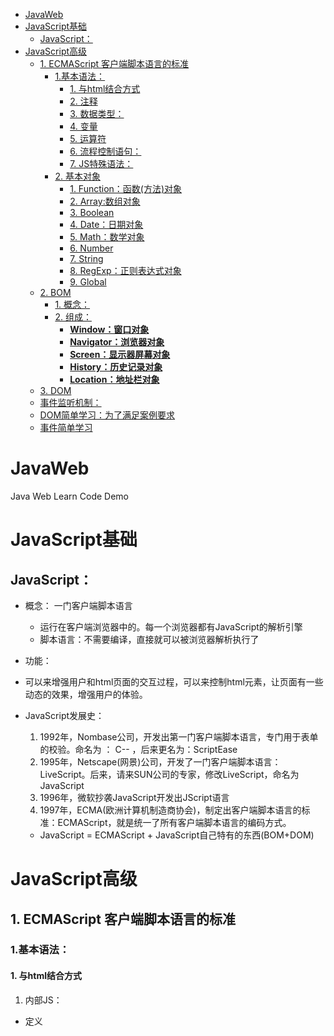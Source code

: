 - [ JavaWeb](#head1)
- [ JavaScript基础](#head2)
	- [ JavaScript：](#head3)
- [ JavaScript高级](#head4)
	- [1. ECMAScript 客户端脚本语言的标准](#head5)
		- [ 1.基本语法：](#head6)
			- [1. 与html结合方式](#head7)
			- [2. 注释](#head8)
			- [3. 数据类型：](#head9)
			- [4. 变量](#head10)
			- [5. 运算符](#head11)
			- [6. 流程控制语句：](#head12)
			- [7. JS特殊语法：](#head13)
		- [2. 基本对象](#head14)
			- [1. Function：函数(方法)对象](#head15)
			- [2. Array:数组对象](#head16)
			- [3. Boolean](#head17)
			- [4. Date：日期对象](#head18)
			- [5. Math：数学对象](#head19)
			- [6. Number](#head20)
			- [7. String](#head21)
			- [8. RegExp：正则表达式对象](#head22)
			- [9. Global](#head23)
	- [2. BOM](#head24)
		- [1. 概念：](#head25)
		- [2. 组成：](#head26)
			- [ **Window：窗口对象**](#head27)
			- [ **Navigator：浏览器对象**](#head28)
			- [ **Screen：显示器屏幕对象**](#head29)
			- [ **History：历史记录对象**](#head30)
			- [ **Location：地址栏对象**](#head31)
	- [3. DOM](#head32)
	- [ 事件监听机制：](#head33)
	- [ DOM简单学习：为了满足案例要求](#head34)
	- [ 事件简单学习](#head35)
# <span id="head1"> JavaWeb</span>
Java Web Learn Code Demo


# <span id="head2"> JavaScript基础</span>
## <span id="head3"> JavaScript：</span>
* 概念：	一门客户端脚本语言
	* 运行在客户端浏览器中的。每一个浏览器都有JavaScript的解析引擎
	* 脚本语言：不需要编译，直接就可以被浏览器解析执行了

* 功能：
	
* 可以来增强用户和html页面的交互过程，可以来控制html元素，让页面有一些动态的效果，增强用户的体验。
	
* JavaScript发展史：
	1. 1992年，Nombase公司，开发出第一门客户端脚本语言，专门用于表单的校验。命名为 ： C--	，后来更名为：ScriptEase
	2. 1995年，Netscape(网景)公司，开发了一门客户端脚本语言：LiveScript。后来，请来SUN公司的专家，修改LiveScript，命名为JavaScript
	3. 1996年，微软抄袭JavaScript开发出JScript语言
	4. 1997年，ECMA(欧洲计算机制造商协会)，制定出客户端脚本语言的标准：ECMAScript，就是统一了所有客户端脚本语言的编码方式。

	* JavaScript = ECMAScript + JavaScript自己特有的东西(BOM+DOM)

# <span id="head4"> JavaScript高级</span>
## <span id="head5">1. ECMAScript 客户端脚本语言的标准</span>
### <span id="head6"> 1.基本语法：</span>

#### <span id="head7">1. 与html结合方式</span>

1. 内部JS：

* 定义<script>，标签体内容就是js代码

2. 外部JS：

* 定义<script>，通过src属性引入外部的js文件

* 注意：

1. <script>可以定义在html页面的任何地方。但是定义的位置会影响执行顺序。

2. <script>可以定义多个。

#### <span id="head8">2. 注释</span>

1. 单行注释：//注释内容
2. 多行注释：/*注释内容*/

#### <span id="head9">3. 数据类型：</span>

1. 原始数据类型(基本数据类型)：
1. number：数字。 整数/小数/NaN(not a number 一个不是数字的数字类型)
2. string：字符串。 字符串 "abc" "a" 'abc'
3. boolean: true和false
4. null：一个对象为空的占位符
5. undefined：未定义。如果一个变量没有给初始化值，则会被默认赋值为undefined
2. 引用数据类型：对象

#### <span id="head10">4. 变量</span>

* 变量：一小块存储数据的内存空间
* Java语言是强类型语言，而JavaScript是弱类型语言。
* 强类型：在开辟变量存储空间时，定义了空间将来存储的数据的数据类型。只能存储固定类型的数据
* 弱类型：在开辟变量存储空间时，不定义空间将来的存储数据类型，可以存放任意类型的数据。
* 语法：
* var 变量名 = 初始化值;
* typeof运算符：获取变量的类型。
* 注：null运算后得到的是object

#### <span id="head11">5. 运算符</span>

1. 一元运算符：只有一个运算数的运算符

> ++，-- ， +(正号) 
>
> * ++ --: 自增(自减)
>
>   * ++(--) 在前，先自增(自减)，再运算
>
>   * ++(--) 在后，先运算，再自增(自减)
>
> * +(-)：正负号
>
> * 注意：在JS中，如果运算数不是运算符所要求的类型，那么js引擎会自动的将运算数进行类型转换
>
>   * 其他类型转number：
>
>      * string转number：按照字面值转换。如果字面值不是数字，则转为NaN（不是数字的数字）
>
>     * boolean转number：true转为1，false转为0

2. 算数运算符

> 算数运算符

3. 赋值运算符

> 赋值运算符

4. 比较运算符

> \> < >= <= == ===(全等于)
>
> \* 比较方式
>
> 1. 类型相同：直接比较
>
>       * 字符串：按照字典顺序比较。按位逐一比较，直到得出大小为止。
>
> 2. 类型不同：先进行类型转换，再比较
>
>       * ===：全等于。在比较之前，先判断类型，如果类型不一样，则直接返回false

5. 逻辑运算符

> && || !
>
> * 其他类型转boolean：
>
> 1. number：0或NaN为假，其他为真
>
> 2. string：除了空字符串("")，其他都是true
>
> 3. null&undefined:都是false
>
> 4. 对象：所有对象都为true

6. 三元运算符

> ? : 表达式
>
> var a = 3;
>
> var b = 4;
>
> var c = a > b ? 1:0;
>
> * 语法：
>
>   * 表达式? 值1:值2;
>
>   * 判断表达式的值，如果是true则取值1，如果是false则取值2；



#### <span id="head12">6. 流程控制语句：</span>

1. if...else...
2. switch:
	* 在java中，switch语句可以接受的数据类型： byte int shor char,枚举(1.5) ,String(1.7)
		* switch(变量):
			case 值:
	* 在JS中,switch语句可以接受任意的原始数据类型
3. while
4. do...while
5. for

#### <span id="head13">7. JS特殊语法：</span>

1. 语句以;结尾，如果一行只有一条语句则 ;可以省略 (不建议)
2. 变量的定义使用var关键字，也可以不使用
	* 用： 定义的变量是局部变量
* 不用：定义的变量是全局变量(不建议)



### <span id="head14">2. 基本对象</span>

#### <span id="head15">1. Function：函数(方法)对象</span>

1. 创建：
1. var fun = new Function(形式参数列表,方法体);  //忘掉吧
2. 
function 方法名称(形式参数列表){
方法体
}
3. 
var 方法名 = function(形式参数列表){
方法体
}
2. 方法：
3. 属性：
length:代表形参的个数
4. 特点：
1. 方法定义是，形参的类型不用写,返回值类型也不写。
2. 方法是一个对象，如果定义名称相同的方法，会覆盖
3. 在JS中，方法的调用只与方法的名称有关，和参数列表无关
4. 在方法声明中有一个隐藏的内置对象（数组），arguments,封装所有的实际参数
5. 调用：
方法名称(实际参数列表);

#### <span id="head16">2. Array:数组对象</span>

1. 创建：
1. var arr = new Array(元素列表);
2. var arr = new Array(默认长度);
3. var arr = [元素列表];
2. 方法
join(参数):将数组中的元素按照指定的分隔符拼接为字符串
push()	向数组的末尾添加一个或更多元素，并返回新的长度。
3. 属性
length:数组的长度
4. 特点：
1. JS中，数组元素的类型可变的。
2. JS中，数组长度可变的。

#### <span id="head17">3. Boolean</span>

#### <span id="head18">4. Date：日期对象</span>

1. 创建：
var date = new Date();
2. 方法：
toLocaleString()：返回当前date对象对应的时间本地字符串格式
getTime():获取毫秒值。返回当前如期对象描述的时间到1970年1月1日零点的毫秒值差

#### <span id="head19">5. Math：数学对象</span>

1. 创建：
* 特点：Math对象不用创建，直接使用。  Math.方法名();
2. 方法：
random():返回 0 ~ 1 之间的随机数。 含0不含1
ceil(x)：对数进行上舍入。
floor(x)：对数进行下舍入。
round(x)：把数四舍五入为最接近的整数。
3. 属性：
PI

#### <span id="head20">6. Number</span>

#### <span id="head21">7. String</span>

#### <span id="head22">8. RegExp：正则表达式对象</span>

1. 正则表达式：定义字符串的组成规则。
	1. 单个字符:[]
		如： [a] [ab] [a-zA-Z0-9_]
		* 特殊符号代表特殊含义的单个字符:
			\d:单个数字字符 [0-9]
			\w:单个单词字符[a-zA-Z0-9_]
	2. 量词符号：
		?：表示出现0次或1次
		*：表示出现0次或多次
		+：出现1次或多次
		{m,n}:表示 m<= 数量 <= n
			* m如果缺省： {,n}:最多n次
			* n如果缺省：{m,} 最少m次
	3. 开始结束符号
		* ^:开始
		* $:结束
2. 正则对象：
	1. 创建
		1. var reg = new RegExp("正则表达式");
		2. var reg = /正则表达式/;
	2. 方法	
		1. test(参数):验证指定的字符串是否符合正则定义的规范

#### <span id="head23">9. Global</span>

1. test(参数):验证指定的字符串是否符合正则定义的规范
	9. Global
1. 特点：全局对象，这个Global中封装的方法不需要对象就可以直接调用。  方法名();
2. 方法：
encodeURI():url编码
decodeURI():url解码
encodeURIComponent():url编码,编码的字符更多
decodeURIComponent():url解码
parseInt():将字符串转为数字
* 逐一判断每一个字符是否是数字，直到不是数字为止，将前边数字部分转为number
isNaN():判断一个值是否是NaN
* NaN六亲不认，连自己都不认。NaN参与的==比较全部问false
eval():讲 JavaScript 字符串，并把它作为脚本代码来执行。
3. URL编码
传智播客 =  %E4%BC%A0%E6%99%BA%E6%92%AD%E5%AE%A2

## <span id="head24">2. BOM</span>
### <span id="head25">1. 概念：</span>
- Browser Object Model 浏览器对象模型
- 将浏览器的各个组成部分封装成对象。
### <span id="head26">2. 组成：</span>
#### <span id="head27"> **Window：窗口对象**</span>
1. 创建
2. 方法
1. 与弹出框有关的方法：
1. alert()	显示带有一段消息和一个确认按钮的警告框。
2. confirm()	显示带有一段消息以及确认按钮和取消按钮的对话框。
- 如果用户点击确定按钮，则方法返回true
- 如果用户点击取消按钮，则方法返回false
prompt()	显示可提示用户输入的对话框。
- 返回值：获取用户输入的值
2. 与打开关闭有关的方法:
1. close()	关闭浏览器窗口。
- 谁调用我 ，我关谁
2. open()	打开一个新的浏览器窗口
- 返回新的Window对象
3. 与定时器有关的方式
1. **setTimeout()**	在指定的毫秒数后调用函数或计算表达式。
* 参数：
1. js代码或者方法对象
2. 毫秒值
* 返回值：唯一标识，用于取消定时器
2. **clearTimeout()**	取消由 setTimeout() 方法设置的 timeout。
3. **setInterval()**	按照指定的周期（以毫秒计）来调用函数或计算表达式。
3. **clearInterval()**	取消由 setInterval() 设置的 timeout。
3. 属性：
1. 获取其他BOM对象：
1. history
2. location
3. Navigator
4. Screen:
2. 获取DOM对象
document
4. 特点
1. Window对象不需要创建可以直接使用 window使用。 window.方法名();
2. window引用可以省略。  方法名();

#### <span id="head28"> **Navigator：浏览器对象**</span>
#### <span id="head29"> **Screen：显示器屏幕对象**</span>
#### <span id="head30"> **History：历史记录对象**</span>
1. 创建(获取)：
1. window.history
2. history
2. 方法：
* back()	加载 history 列表中的前一个 URL。
* forward()	加载 history 列表中的下一个 URL。
* go(参数)	加载 history 列表中的某个具体页面。
* 参数：
* 正数：前进几个历史记录
* 负数：后退几个历史记录
3. 属性：
* length	返回当前窗口历史列表中的 URL 数量。

#### <span id="head31"> **Location：地址栏对象**</span>
1. 创建(获取)：
	1. window.location
	2. location
2. 方法：
	* reload()	重新加载当前文档。刷新
3. 属性
	* href	设置或返回完整的 URL。
## <span id="head32">3. DOM</span>
* 概念： Document Object Model 文档对象模型
	* 将标记语言文档的各个组成部分，封装为对象。可以使用这些对象，对标记语言文档进行CRUD的动态操作

* W3C DOM 标准被分为 3 个不同的部分：

	* 核心 DOM - 针对任何结构化文档的标准模型
		* Document：文档对象
		* Element：元素对象
		* Attribute：属性对象
		* Text：文本对象
		* Comment:注释对象

		* Node：节点对象，其他5个的父对象
	* XML DOM - 针对 XML 文档的标准模型
	* HTML DOM - 针对 HTML 文档的标准模型
* 核心DOM模型：
	* Document：文档对象
		1. 创建(获取)：在html dom模型中可以使用window对象来获取
			1. window.document
			2. document
		2. 方法：
			1. 获取Element对象：
				1. getElementById()	： 根据id属性值获取元素对象。id属性值一般唯一
				2. getElementsByTagName()：根据元素名称获取元素对象们。返回值是一个数组
				3. getElementsByClassName():根据Class属性值获取元素对象们。返回值是一个数组
				4. getElementsByName(): 根据name属性值获取元素对象们。返回值是一个数组
			2. 创建其他DOM对象：
				createAttribute(name)
	createComment()
	createElement()
	createTextNode()
		3. 属性
	* Element：元素对象
		1. 获取/创建：通过document来获取和创建
		2. 方法：
			1. removeAttribute()：删除属性
			2. setAttribute()：设置属性
	* Node：节点对象，其他5个的父对象
		* 特点：所有dom对象都可以被认为是一个节点
		* 方法：
			* CRUD dom树：
				* appendChild()：向节点的子节点列表的结尾添加新的子节点。
				* removeChild()	：删除（并返回）当前节点的指定子节点。
				* replaceChild()：用新节点替换一个子节点。
		* 属性：
			* parentNode 返回节点的父节点。
* HTML DOM
	1. 标签体的设置和获取：innerHTML
	2. 使用html元素对象的属性
	3. 控制元素样式
		1. 使用元素的style属性来设置
			如：
				 //修改样式方式1
		        div1.style.border = "1px solid red";
		        div1.style.width = "200px";
		        //font-size--> fontSize
		        div1.style.fontSize = "20px";
		2. 提前定义好类选择器的样式，通过元素的className属性来设置其class属性值。
## <span id="head33"> 事件监听机制：</span>
* 概念：某些组件被执行了某些操作后，触发某些代码的执行。	
	* 事件：某些操作。如： 单击，双击，键盘按下了，鼠标移动了
	* 事件源：组件。如： 按钮 文本输入框...
	* 监听器：代码。
	* 注册监听：将事件，事件源，监听器结合在一起。 当事件源上发生了某个事件，则触发执行某个监听器代码。
* 常见的事件：
1. 点击事件：
	1. onclick：单击事件
	2. ondblclick：双击事件
2. 焦点事件
	1. onblur：失去焦点
	2. onfocus:元素获得焦点。
3. 加载事件：
	1. onload：一张页面或一幅图像完成加载。
4. 鼠标事件：
	1. onmousedown	鼠标按钮被按下。
	2. onmouseup	鼠标按键被松开。
	3. onmousemove	鼠标被移动。
	4. onmouseover	鼠标移到某元素之上。
	5. onmouseout	鼠标从某元素移开。
​	
5. 键盘事件：
	1. onkeydown	某个键盘按键被按下。	
	2. onkeyup		某个键盘按键被松开。
	3. onkeypress	某个键盘按键被按下并松开。
6. 选择和改变
	1. onchange	域的内容被改变。
	2. onselect	文本被选中。
7. 表单事件：
	1. onsubmit	确认按钮被点击。
	2. onreset	重置按钮被点击。
## <span id="head34"> DOM简单学习：为了满足案例要求</span>
* 功能：控制html文档的内容
* 获取页面标签(元素)对象：Element
	
* document.getElementById("id值"):通过元素的id获取元素对象
	
* 操作Element对象：
	1. 修改属性值：
		1. 明确获取的对象是哪一个？
		2. 查看API文档，找其中有哪些属性可以设置
	2. 修改标签体内容：
		* 属性：innerHTML
		1. 获取元素对象
		2. 使用innerHTML属性修改标签体内容
## <span id="head35"> 事件简单学习</span>
* 功能： 某些组件被执行了某些操作后，触发某些代码的执行。
	* 造句：  xxx被xxx,我就xxx
		* 我方水晶被摧毁后，我就责备对友。
		* 敌方水晶被摧毁后，我就夸奖自己。

* 如何绑定事件
	1. 直接在html标签上，指定事件的属性(操作)，属性值就是js代码
		1. 事件：onclick--- 单击事件

	2. 通过js获取元素对象，指定事件属性，设置一个函数
* 代码：
```javascript
<body>
	<img id="light" src="img/off.gif"  onclick="fun();">
	<img id="light2" src="img/off.gif">
	
	<script>
	    function fun(){
	        alert('我被点了');
	        alert('我又被点了');
	    }
	
	    function fun2(){
	        alert('咋老点我？');
	    }
	
	    //1.获取light2对象
	    var light2 = document.getElementById("light2");
	    //2.绑定事件
	    light2.onclick = fun2;
​	
	</script>
</body>
```
* 案例1：电灯开关
```html
<!DOCTYPE html>
<html lang="en">
<head>
<meta charset="UTF-8">
<title>电灯开关</title>

</head>
<body>

<img id="light" src="img/off.gif">

<script>
/*
分析：
1.获取图片对象
2.绑定单击事件
3.每次点击切换图片
* 规则：
* 如果灯是开的 on,切换图片为 off
* 如果灯是关的 off,切换图片为 on
* 使用标记flag来完成

*/

//1.获取图片对象
var light = document.getElementById("light");

var flag = false;//代表灯是灭的。 off图片

//2.绑定单击事件
light.onclick = function(){
if(flag){//判断如果灯是开的，则灭掉
light.src = "img/off.gif";
flag = false;

}else{
//如果灯是灭的，则打开

light.src = "img/on.gif";
flag = true;
}
​
}

</script>
</body>
</html>
```